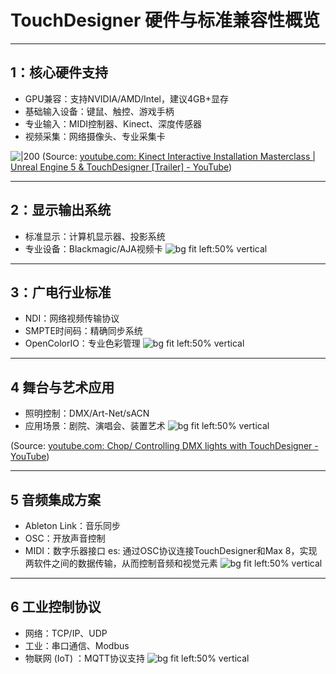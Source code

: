 
# TouchDesigner 硬件与标准兼容性概览


---

## 1：核心硬件支持
- GPU兼容：支持NVIDIA/AMD/Intel，建议4GB+显存
- 基础输入设备：键鼠、触控、游戏手柄
- 专业输入：MIDI控制器、Kinect、深度传感器
- 视频采集：网络摄像头、专业采集卡

![|200](https://i.ytimg.com/vi/VTyU6rq6hrM/hqdefault.jpg)
(Source: [youtube.com:  Kinect Interactive Installation Masterclass | Unreal Engine 5 & TouchDesigner [Trailer] - YouTube](https://youtu.be/VTyU6rq6hrM?t=3))

---


## 2：显示输出系统
- 标准显示：计算机显示器、投影系统
- 专业设备：Blackmagic/AJA视频卡
![bg fit left:50% vertical](https://i.imgur.com/6rPLMRD.webp)


---


## 3：广电行业标准
- NDI：网络视频传输协议
- SMPTE时间码：精确同步系统
- OpenColorIO：专业色彩管理
![bg fit left:50% vertical](https://i.imgur.com/3OO6sR7.webp)
---


## 4 舞台与艺术应用
- 照明控制：DMX/Art-Net/sACN
- 应用场景：剧院、演唱会、装置艺术
![bg fit left:50% vertical](https://i.imgur.com/jXErjtN.webp)

(Source: [youtube.com: Chop/ Controlling DMX lights with TouchDesigner - YouTube](https://youtu.be/E8MiL2ilt8w?t=615))

---


## 5 音频集成方案
- Ableton Link：音乐同步
- OSC：开放声音控制
- MIDI：数字乐器接口
es: 通过OSC协议连接TouchDesigner和Max 8，实现两软件之间的数据传输，从而控制音频和视觉元素
![bg fit left:50% vertical](https://i.imgur.com/hZUxMc7.webp)

---

	
## 6 工业控制协议
- 网络：TCP/IP、UDP
- 工业：串口通信、Modbus
- 物联网 (IoT) ：MQTT协议支持
![bg fit left:50% vertical](https://i.imgur.com/F356a2O.webp)


